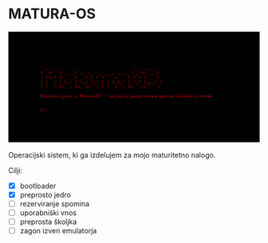 # MATURA-OS

![slika sistema](printscr.png)

Operacijski sistem, ki ga izdelujem za mojo maturitetno nalogo.

Cilji:
- [x] bootloader
- [x] preprosto jedro
- [ ] rezerviranje spomina
- [ ] uporabniški vnos
- [ ] preprosta školjka
- [ ] zagon izven emulatorja